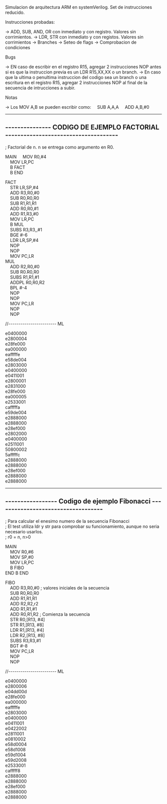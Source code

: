 
Simulacion de arquitectura ARM en systemVerilog. Set de instrucciones reducido.


Instrucciones probadas:

-> ADD, SUB, AND, OR con inmediato y con registro. Valores sin corrimientos.
-> LDR, STR con inmediato y con registos. Valores sin corrimientos
-> Branches
-> Seteo de flags
-> Comprobacion de condiciones

Bugs

-> EN caso de escribir en el registro R15, agregar 2 instrucciones NOP antes si es que la instruccion previa es un LDR R15,XX,XX  o un branch.
-> En caso que la ultima o penultima instruccion del codigo sea un branch o una escritura en el registro R15, agregar 2 instrucciones NOP al final de la secuencia de intrucciones a subir.

Notas

-> Los MOV A,B se pueden escribir como: 
&nbsp;&nbsp;&nbsp;&nbsp;SUB A,A,A 
&nbsp;&nbsp;&nbsp;&nbsp;ADD A,B,#0  


---------------------------------------------------------------------------------
--------------- CODIGO DE EJEMPLO FACTORIAL -------------------------------------
---------------------------------------------------------------------------------
; Factorial de n. n se entrega como argumento en R0.

MAIN
&nbsp;&nbsp;&nbsp;&nbsp;MOV R0,#4  
&nbsp;&nbsp;&nbsp;&nbsp;MOV LR,PC  
&nbsp;&nbsp;&nbsp;&nbsp;B FACT  
&nbsp;&nbsp;&nbsp;&nbsp;B END  
  
FACT  
&nbsp;&nbsp;&nbsp;&nbsp;STR LR,SP,#4    
&nbsp;&nbsp;&nbsp;&nbsp;ADD R3,R0,#0  
&nbsp;&nbsp;&nbsp;&nbsp;SUB R0,R0,R0  
&nbsp;&nbsp;&nbsp;&nbsp;SUB R1,R1,R1  
&nbsp;&nbsp;&nbsp;&nbsp;ADD R0,R0,#1  
&nbsp;&nbsp;&nbsp;&nbsp;ADD R1,R3,#0  
&nbsp;&nbsp;&nbsp;&nbsp;MOV LR,PC  
&nbsp;&nbsp;&nbsp;&nbsp;B MUL  
&nbsp;&nbsp;&nbsp;&nbsp;SUBS R3,R3,,#1  
&nbsp;&nbsp;&nbsp;&nbsp;BGE #-6  
&nbsp;&nbsp;&nbsp;&nbsp;LDR LR,SP,#4  
&nbsp;&nbsp;&nbsp;&nbsp;NOP  
&nbsp;&nbsp;&nbsp;&nbsp;NOP  
&nbsp;&nbsp;&nbsp;&nbsp;MOV PC,LR  
MUL  
&nbsp;&nbsp;&nbsp;&nbsp;ADD R2,R0,#0  
&nbsp;&nbsp;&nbsp;&nbsp;SUB R0.R0,R0  
&nbsp;&nbsp;&nbsp;&nbsp;SUBS R1,R1,#1  
&nbsp;&nbsp;&nbsp;&nbsp;ADDPL R0,R0,R2  
&nbsp;&nbsp;&nbsp;&nbsp;BPL #-4  
&nbsp;&nbsp;&nbsp;&nbsp;NOP  
&nbsp;&nbsp;&nbsp;&nbsp;NOP  
&nbsp;&nbsp;&nbsp;&nbsp;MOV PC,LR  
&nbsp;&nbsp;&nbsp;&nbsp;NOP  
&nbsp;&nbsp;&nbsp;&nbsp;NOP  

//------------------------ ML

e0400000  
e2800004  
e28fe000  
ea000000  
eafffffe  
e58de004  
e2803000  
e0400000  
e0411001  
e2800001  
e2831000  
e28fe000  
ea000005  
e2533001  
cafffffa  
e59de004  
e2888000  
e2888000  
e28ef000  
e2802000  
e0400000  
e2511001  
50800002  
5afffffc  
e2888000  
e2888000  
e28ef000  
e2888000  
e2888000  
  

---------------------------------------------------------------------------------
----------------- Codigo de ejemplo Fibonacci -----------------------------------
---------------------------------------------------------------------------------
; Para calcular el enesimo numero de la secuencia Fibonacci  
; El test utiliza ldr y str para comprobar su funcionamiento, aunque no seria necesario usarlos.  
; r0 = n, n>0  


MAIN  
&nbsp;&nbsp;&nbsp;&nbsp;MOV R0,#6  
&nbsp;&nbsp;&nbsp;&nbsp;MOV SP,#0  
&nbsp;&nbsp;&nbsp;&nbsp;MOV LR,PC  
&nbsp;&nbsp;&nbsp;&nbsp;B FIBO  
END      B END  


FIBO  
&nbsp;&nbsp;&nbsp;&nbsp;ADD R3,R0,#0	; valores iniciales de la secuencia  
&nbsp;&nbsp;&nbsp;&nbsp;SUB R0,R0,R0  
&nbsp;&nbsp;&nbsp;&nbsp;ADD R1,R1,R1  
&nbsp;&nbsp;&nbsp;&nbsp;ADD R2,R2,r2  
&nbsp;&nbsp;&nbsp;&nbsp;ADD R1,R1,#1  
&nbsp;&nbsp;&nbsp;&nbsp;ADD R0,R1,R2 	; Comienza la secuencia  
&nbsp;&nbsp;&nbsp;&nbsp;STR R0,[R13, #4]  
&nbsp;&nbsp;&nbsp;&nbsp;STR R1,[R13, #8]  
&nbsp;&nbsp;&nbsp;&nbsp;LDR R1,[R13, #4]  
&nbsp;&nbsp;&nbsp;&nbsp;LDR R2,[R13, #8]  
&nbsp;&nbsp;&nbsp;&nbsp;SUBS R3,R3,#1  
&nbsp;&nbsp;&nbsp;&nbsp;BGT #-8  
&nbsp;&nbsp;&nbsp;&nbsp;MOV PC,LR  
&nbsp;&nbsp;&nbsp;&nbsp;NOP  
&nbsp;&nbsp;&nbsp;&nbsp;NOP  


//------------------------ ML


e0400000  
e2800006  
e04dd00d  
e28fe000  
ea000000  
eafffffe  
e2803000  
e0400000  
e0411001  
e0422002  
e2811001  
e0810002  
e58d0004  
e58d1008  
e59d1004  
e59d2008  
e2533001  
cafffff8  
e2888000  
e2888000  
e28ef000  
e2888000  
e2888000  
